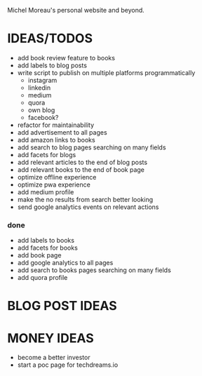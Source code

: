 Michel Moreau's personal website and beyond.

# IDEAS/TODOS  
- add book review feature to books  
- add labels to blog posts  
- write script to publish on multiple platforms programmatically  
  - instagram  
  - linkedin  
  - medium  
  - quora  
  - own blog
  - facebook?
- refactor for maintainability  
- add advertisement to all pages   
- add amazon links to books    
- add search to blog pages searching on many fields
- add facets for blogs
- add relevant articles to the end of blog posts  
- add relevant books to the end of book page  
- optimize offline experience  
- optimize pwa experience  
- add medium profile  
- make the no results from search better looking
- send google analytics events on relevant actions

### done
- add labels to books  
- add facets for books
- add book page  
- add google analytics to all pages  
- add search to books pages searching on many fields
- add quora profile  


# BLOG POST IDEAS

# MONEY IDEAS
- become a better investor
- start a poc page for techdreams.io
